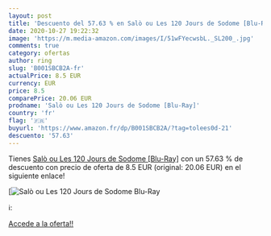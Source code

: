 ```yaml
---
layout: post
title: 'Descuento del 57.63 % en Salò ou Les 120 Jours de Sodome [Blu-Ray'
date: 2020-10-27 19:22:32
image: 'https://m.media-amazon.com/images/I/51wFYecwsbL._SL200_.jpg'
comments: true
category: ofertas
author: ring
slug: 'B001SBCB2A-fr'
actualPrice: 8.5 EUR
currency: EUR
price: 8.5
comparePrice: 20.06 EUR
prodname: 'Salò ou Les 120 Jours de Sodome [Blu-Ray]'
country: 'fr'
flag: '🇫🇷'
buyurl: 'https://www.amazon.fr/dp/B001SBCB2A/?tag=tolees0d-21'
descuento: '57.63'
---
```


Tienes [Salò ou Les 120 Jours de Sodome [Blu-Ray]](https://www.amazon.fr/dp/B001SBCB2A/?tag=tolees0d-21) con un 57.63 % de descuento con precio de oferta de 8.5 EUR (original: 20.06 EUR) en el siguiente enlace!

[![Salò ou Les 120 Jours de Sodome [Blu-Ray](https://m.media-amazon.com/images/I/51wFYecwsbL._SL200_.jpg)](https://www.amazon.fr/dp/B001SBCB2A/?tag=tolees0d-21)

ℹ️:


[Accede a la oferta!!](https://www.amazon.fr/dp/B001SBCB2A/?tag=tolees0d-21)
